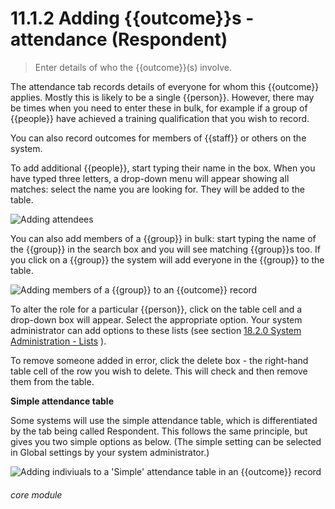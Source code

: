 # 11.1.2    Adding {{outcome}}s - attendance (Respondent)

> Enter details of who the {{outcome}}(s) involve. 

The attendance tab records details of everyone for whom this {{outcome}} applies. Mostly this is likely to be a single {{person}}. However, there may be times when you need to enter these in bulk, for example if a group of {{people}} have achieved a training qualification that you wish to record. 

You can also record outcomes for members of {{staff}} or others on the system.

To add additional {{people}}, start typing their name in the box. When you have typed three letters, a drop-down menu will appear showing all matches: select the name you are looking for. They will be added to the table.

![Adding attendees]({{imgpath}}76a.png)

You can also add members of a {{group}} in bulk: start typing the name of the {{group}} in the search box and you will see matching {{group}}s too. If you click on a {{group}} the system will add everyone in the {{group}} to the table.

![Adding members of a {{group}} to an {{outcome}} record]({{imgpath}}76b.png)

To alter the role for a particular {{person}}, click on the table cell and a drop-down box will appear. Select the appropriate option. Your system administrator can add options to these lists (see section [18.2.0  System Administration - Lists](/help/index/v/{{version}}/p/18.2.0) ).

To remove someone added in error, click the delete box - the right-hand table cell of the row you wish to delete. This will check and then remove them from the table. 

__Simple attendance table__

Some systems will use the simple attendance table, which is differentiated by the tab being called Respondent.  This follows the same principle, but gives you two simple options as below.  (The simple setting can be selected in Global settings by your system administrator.) 

![Adding indiviuals to a 'Simple' attendance table in an {{outcome}} record]({{imgpath}}1209a.png)


###### core module

